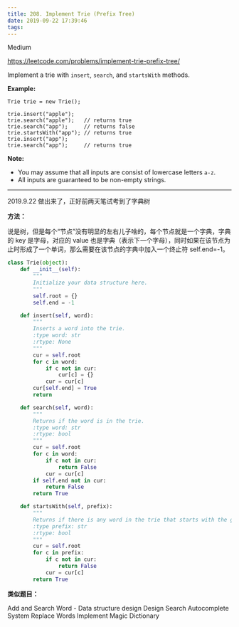 ```yaml
---
title: 208. Implement Trie (Prefix Tree)
date: 2019-09-22 17:39:46
tags:
---
```


Medium

https://leetcode.com/problems/implement-trie-prefix-tree/

Implement a trie with `insert`, `search`, and `startsWith` methods.

**Example:**

```
Trie trie = new Trie();

trie.insert("apple");
trie.search("apple");   // returns true
trie.search("app");     // returns false
trie.startsWith("app"); // returns true
trie.insert("app");   
trie.search("app");     // returns true
```

**Note:**

- You may assume that all inputs are consist of lowercase letters `a-z`.
- All inputs are guaranteed to be non-empty strings.

---

2019.9.22 做出来了，正好前两天笔试考到了字典树

**方法：**

说是树，但是每个“节点”没有明显的左右儿子啥的，每个节点就是一个字典，字典的 key 是字母，对应的 value 也是字典（表示下一个字母），同时如果在该节点为止时形成了一个单词，那么需要在该节点的字典中加入一个终止符 self.end=-1。

```python
class Trie(object):
    def __init__(self):
        """
        Initialize your data structure here.
        """
        self.root = {}
        self.end = -1

    def insert(self, word):
        """
        Inserts a word into the trie.
        :type word: str
        :rtype: None
        """
        cur = self.root
        for c in word:
            if c not in cur:
                cur[c] = {}
            cur = cur[c]
        cur[self.end] = True
        return

    def search(self, word):
        """
        Returns if the word is in the trie.
        :type word: str
        :rtype: bool
        """
        cur = self.root
        for c in word:
            if c not in cur:
                return False
            cur = cur[c]
        if self.end not in cur:
            return False
        return True   

    def startsWith(self, prefix):
        """
        Returns if there is any word in the trie that starts with the given prefix.
        :type prefix: str
        :rtype: bool
        """
        cur = self.root
        for c in prefix:
            if c not in cur:
                return False
            cur = cur[c]
        return True          
```

**类似题目：**

Add and Search Word - Data structure design
Design Search Autocomplete System
Replace Words
Implement Magic Dictionary